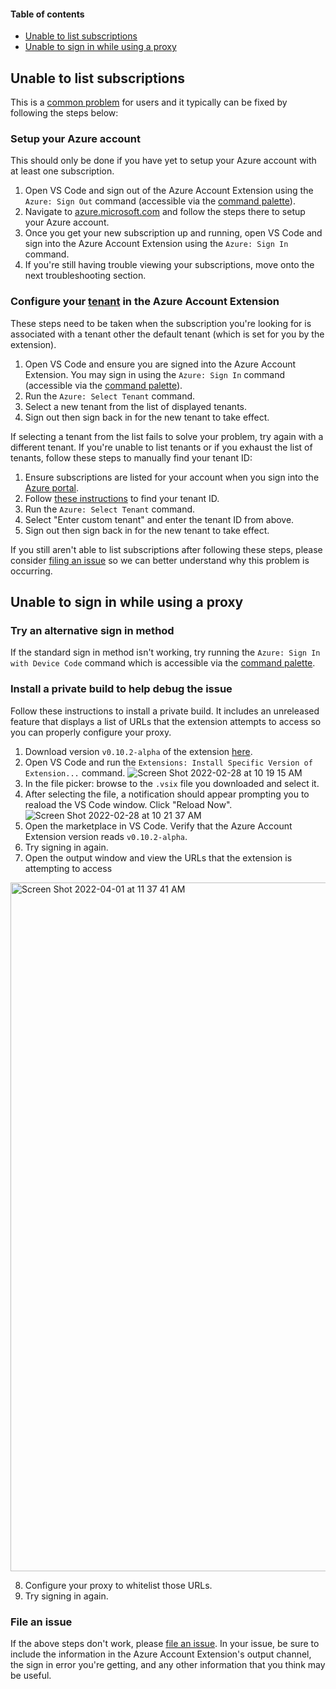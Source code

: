 #### Table of contents

* [Unable to list subscriptions](#unable-to-list-subscriptions)
* [Unable to sign in while using a proxy](#unable-to-sign-in-while-using-a-proxy)

## Unable to list subscriptions

This is a [common problem](https://github.com/microsoft/vscode-azure-account/issues/193) for users and it typically can be fixed by following the steps below:

### Setup your Azure account

This should only be done if you have yet to setup your Azure account with at least one subscription.

1. Open VS Code and sign out of the Azure Account Extension using the `Azure: Sign Out` command (accessible via the [command palette](https://code.visualstudio.com/docs/getstarted/userinterface#_command-palette)).
2. Navigate to [azure.microsoft.com](https://aka.ms/AAevntl) and follow the steps there to setup your Azure account.
3. Once you get your new subscription up and running, open VS Code and sign into the Azure Account Extension using the `Azure: Sign In` command.
4. If you're still having trouble viewing your subscriptions, move onto the next troubleshooting section.

### Configure your [tenant](https://docs.microsoft.com/microsoft-365/education/deploy/intro-azure-active-directory#what-is-an-azure-ad-tenant) in the Azure Account Extension

These steps need to be taken when the subscription you're looking for is associated with a tenant other the default tenant (which is set for you by the extension).

1. Open VS Code and ensure you are signed into the Azure Account Extension. You may sign in using the `Azure: Sign In` command (accessible via the [command palette](https://code.visualstudio.com/docs/getstarted/userinterface#_command-palette)).
2. Run the `Azure: Select Tenant` command.
3. Select a new tenant from the list of displayed tenants.
4. Sign out then sign back in for the new tenant to take effect.

If selecting a tenant from the list fails to solve your problem, try again with a different tenant.
If you're unable to list tenants or if you exhaust the list of tenants, follow these steps to manually find your tenant ID:

1. Ensure subscriptions are listed for your account when you sign into the [Azure portal](https://ms.portal.azure.com/#blade/Microsoft_Azure_Billing/SubscriptionsBlade).
2. Follow [these instructions](https://docs.microsoft.com/azure/active-directory/fundamentals/active-directory-how-to-find-tenant) to find your tenant ID.
3. Run the `Azure: Select Tenant` command.
4. Select "Enter custom tenant" and enter the tenant ID from above.
5. Sign out then sign back in for the new tenant to take effect.

If you still aren't able to list subscriptions after following these steps, please consider [filing an issue](https://github.com/microsoft/vscode-azure-account/issues/new?assignees=&labels=&template=cannot-list-subscriptions.md&title=Cannot+list+subscriptions) so we can better understand why this problem is occurring.

## Unable to sign in while using a proxy

### Try an alternative sign in method

If the standard sign in method isn't working, try running the `Azure: Sign In with Device Code` command which is accessible via the [command palette](https://code.visualstudio.com/docs/getstarted/userinterface#_command-palette).

### Install a private build to help debug the issue

Follow these instructions to install a private build. It includes an unreleased feature that displays a list of URLs that the extension attempts to access so you can properly configure your proxy.

1. Download version `v0.10.2-alpha` of the extension [here](https://dev.azure.com/ms-azuretools/534e1e1c-b364-44d0-b5ee-dce879a5106e/_apis/build/builds/44727/artifacts?artifactName=vsix&api-version=7.0&%24format=zip).
2. Open VS Code and run the `Extensions: Install Specific Version of Extension...` command.
![Screen Shot 2022-02-28 at 10 19 15 AM](https://user-images.githubusercontent.com/22795803/156036649-2f02c066-7e89-470c-8300-1903fe16f563.png)
3. In the file picker: browse to the `.vsix` file you downloaded and select it.
4. After selecting the file, a notification should appear prompting you to reaload the VS Code window. Click "Reload Now".
![Screen Shot 2022-02-28 at 10 21 37 AM](https://user-images.githubusercontent.com/22795803/156037095-0e4830ed-f226-48d6-9bbd-1e2cbde08029.png)
5. Open the marketplace in VS Code. Verify that the Azure Account Extension version reads `v0.10.2-alpha`.
6. Try signing in again.
7. Open the output window and view the URLs that the extension is attempting to access
<img width="1102" alt="Screen Shot 2022-04-01 at 11 37 41 AM" src="https://user-images.githubusercontent.com/22795803/161322573-8a1f6317-b02d-4b18-9c3c-844709cd855d.png">

8. Configure your proxy to whitelist those URLs.
9. Try signing in again.

### File an issue

If the above steps don't work, please [file an issue](https://github.com/microsoft/vscode-azure-account/issues/new?assignees=&labels=&template=bug-report.md&title=Cannot+sign+in+while+using+proxy). In your issue, be sure to include the information in the Azure Account Extension's output channel, the sign in error you're getting, and any other information that you think may be useful.

